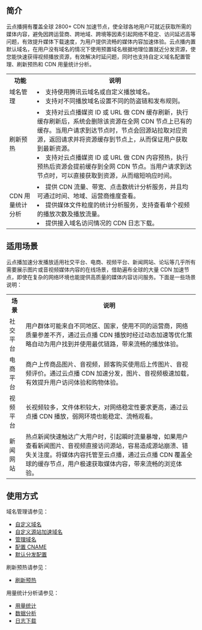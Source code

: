 ## 简介
云点播拥有覆盖全球 2800+ CDN 加速节点，使全球各地用户可就近获取所需的媒体内容，避免因跨运营商、跨地域、跨境等因素引起网络不稳定、访问延迟高等问题，有效提升媒体下载速度，为用户提供流畅的媒体内容加速体验。云点播内置默认域名，在用户没有域名的情况下使用预置域名根据地理位置就近分发资源，使您能快速获得视频播放资源，有效解决时延问题，同时也支持自定义域名配置管理、刷新预热和 CDN 用量统计分析。

<table>
    <tr>
        <th>
            功能               
        </th>
				<th>
           说明
        </th>
    </tr>
 <tr>
        <td>
            域名管理
        </td>
				<td>
            <li>支持使用腾讯云域名或自定义播放域名。</li>
						<li>支持对不同播放域名设置不同的防盗链和发布规则。</li>
        </td>
 </tr>
  <tr>
        <td>
            刷新预热
        </td>
				<td>
            <li>支持对云点播媒资 ID 或 URL 做 CDN 缓存刷新，执行缓存刷新后，系统会删除该资源在全网 CDN 节点上已有的缓存。当用户请求到达节点时，节点会回源站拉取对应资源，返回请求并将资源缓存到节点上，从而保证用户获取到最新资源。</li>
						<li>支持对云点播媒资 ID 或 URL 做 CDN 内容预热，执行预热后资源会提前缓存到全网 CDN 节点。当用户请求到达节点时，可以直接获取到资源，从而缩短响应时间。</li>
        </td>
 </tr>
 <tr>
        <td>
            CDN 用量统计分析
        </td>
				<td>
				<li>提供 CDN 流量、带宽、点击数统计分析服务，并且均可通过时间、地域、运营商维度查看。</li>
				<li>提供媒体文件粒度的统计分析服务，支持查看单个视频的播放次数及播放流量。</li>
				<li>提供接入域名访问情况的 CDN 日志下载。</li>
        </td>
 </tr>
</table>

## 适用场景
云点播加速分发播放适用社交平台、电商、视频平台、新闻网站、论坛等几乎所有需要展示图片或音视频媒体内容的在线场景，借助遍布全球的大量 CDN 加速节点，即使在复杂的网络环境也能提供高质量的媒体内容访问服务。下面是一些场景说明：

<table>
    <tr>
        <th>
            场景               
        </th>
				<th>
           说明
        </th>
    </tr>
	 <tr>
        <td>
            社交平台
        </td>
				<td>
				用户群体可能来自不同地区、国家，使用不同的运营商，网络质量参差不齐，通过云点播 CDN 播放时经过动态加速等优化策略自动为用户找到并使用最优链路，带来流畅的播放体验。
        </td>
 </tr>
 <tr>
        <td>
            电商平台
        </td>
				<td>
            商户上传商品图片、音视频，顾客购买使用后上传图片、音视频评价。通过云点播 CDN 加速分发，图片、音视频极速加载，有效提升用户访问体验和购物体验。
        </td>
 </tr>
 <tr>
        <td>
            视频平台
        </td>
				<td>
           长视频较多，文件体积较大，对网络稳定性要求更高，通过云点播 CDN 播放，弱网环境也能稳定、流畅观看。
        </td>
 </tr>
  <tr>
        <td>
            新闻网站
        </td>
				<td>
            热点新闻快速触达广大用户时，引起瞬时流量暴增，如果用户查看新闻图片、音视频直接访问源站，容易造成源站崩溃、错失关注度。将媒体内容托管至云点播，通过云点播 CDN 覆盖全球的缓存节点，用户极速获取媒体内容，带来流畅的浏览体验。
        </td>
 </tr>
</table>

## 使用方式
域名管理请参见：
- [自定义域名](https://cloud.tencent.com/document/product/266/33371)
- [自定义源站加速域名](https://cloud.tencent.com/document/product/266/63241)
- [管理域名](https://cloud.tencent.com/document/product/266/33372)
- [配置 CNAME](https://cloud.tencent.com/document/product/266/59211)
- [默认分发配置](https://cloud.tencent.com/document/product/266/33373)

刷新预热请参见：
- [刷新预热](https://cloud.tencent.com/document/product/266/33377)

用量统计分析请参见：
- [用量统计](https://cloud.tencent.com/document/product/266/33918)
- [数据分析](https://cloud.tencent.com/document/product/266/33919)
- [日志下载](https://cloud.tencent.com/document/product/266/33365)

